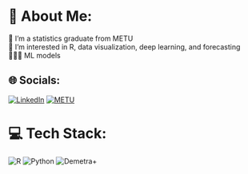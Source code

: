 
# 💫 About Me:
🔭 I’m a statistics graduate from METU <br> 
🌱 I’m interested in R, data visualization, deep learning, and forecasting
<br> 🧑🏻‍💻 ML models


## 🌐 Socials:
[![LinkedIn](https://img.shields.io/badge/LinkedIn-%230077B5.svg?logo=linkedin&logoColor=white)](https://www.linkedin.com/in/mehmet-ali-erkan) 
[![METU](https://img.shields.io/badge/METU-%23A6192E.svg?logo=university&logoColor=white)](https://stat.metu.edu.tr/en/mehmet-ali-erkan)



# 💻 Tech Stack:
![R](https://img.shields.io/badge/r-%23276DC3.svg?style=for-the-badge&logo=r&logoColor=white) 
![Python](https://img.shields.io/badge/python-%233776AB.svg?style=for-the-badge&logo=python&logoColor=white)
![Demetra+](https://img.shields.io/badge/Demetra+%20-%234ea94b.svg?style=for-the-badge&logo=demetra&logoColor=white)



